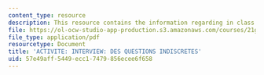 ```yaml
---
content_type: resource
description: This resource contains the information regarding in class activities.
file: https://ol-ocw-studio-app-production.s3.amazonaws.com/courses/21g-301-french-i-fall-2004/57e49aff5449ecc17479856ecee6f658_MIT21G_301F04_ch7_ex1.pdf
file_type: application/pdf
resourcetype: Document
title: 'ACTIVITE: INTERVIEW: DES QUESTIONS INDISCRETES'
uid: 57e49aff-5449-ecc1-7479-856ecee6f658
---
```

